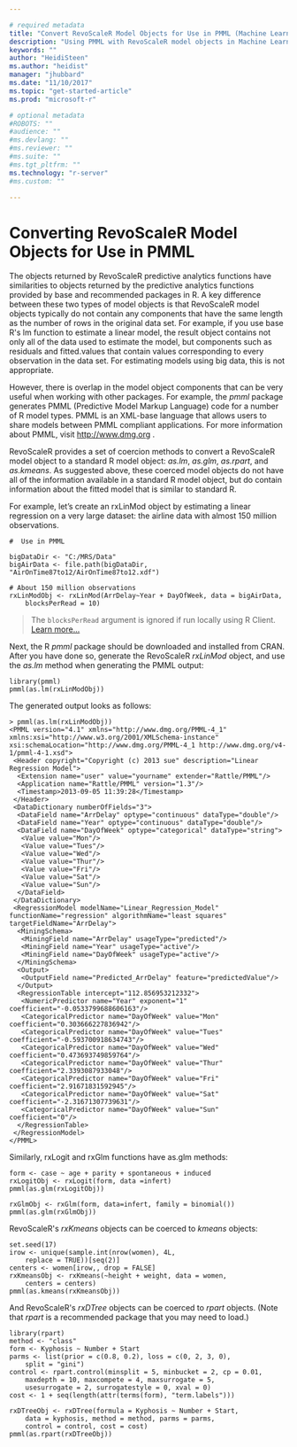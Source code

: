 ```yaml
---

# required metadata
title: "Convert RevoScaleR Model Objects for Use in PMML (Machine Learning Server) "
description: "Using PMML with RevoScaleR model objects in Machine Learning Server."
keywords: ""
author: "HeidiSteen"
ms.author: "heidist"
manager: "jhubbard"
ms.date: "11/10/2017"
ms.topic: "get-started-article"
ms.prod: "microsoft-r"

# optional metadata
#ROBOTS: ""
#audience: ""
#ms.devlang: ""
#ms.reviewer: ""
#ms.suite: ""
#ms.tgt_pltfrm: ""
ms.technology: "r-server"
#ms.custom: ""

---
```


# Converting RevoScaleR Model Objects for Use in PMML

The objects returned by RevoScaleR predictive analytics functions have similarities to objects returned by the predictive analytics functions provided by base and recommended packages in R. A key difference between these two types of model objects is that RevoScaleR model objects typically do not contain any components that have the same length as the number of rows in the original data set. For example, if you use base R's lm function to estimate a linear model, the result object contains not only all of the data used to estimate the model, but components such as residuals and fitted.values that contain values corresponding to every observation in the data set. For estimating models using big data, this is not appropriate.

However, there is overlap in the model object components that can be very useful when working with other packages. For example, the *pmml* package generates PMML (Predictive Model Markup Language) code for a number of R model types. PMML is an XML-base language that allows users to share models between PMML compliant applications. For more information about PMML, visit <http://www.dmg.org> .

RevoScaleR provides a set of coercion methods to convert a RevoScaleR model object to a standard R model object: *as.lm*, *as.glm*, *as.rpart*, and *as.kmeans*. As suggested above, these coerced model objects do not have all of the information available in a standard R model object, but do contain information about the fitted model that is similar to standard R.

For example, let’s create an rxLinMod object by estimating a linear regression on a very large dataset: the airline data with almost 150 million observations.


	#  Use in PMML

	bigDataDir <- "C:/MRS/Data"
	bigAirData <- file.path(bigDataDir, "AirOnTime87to12/AirOnTime87to12.xdf")	

	# About 150 million observations
	rxLinModObj <- rxLinMod(ArrDelay~Year + DayOfWeek, data = bigAirData, 
	    blocksPerRead = 10)

>The `blocksPerRead` argument is ignored if run locally using R Client. [Learn more...](tutorial-revoscaler-data-import-transform.md#chunking)

Next, the R *pmml* package should be downloaded and installed from CRAN. After you have done so, generate the RevoScaleR *rxLinMod* object, and use the *as.lm* method when generating the PMML output:

	library(pmml)
	pmml(as.lm(rxLinModObj))

The generated output looks as follows:

	> pmml(as.lm(rxLinModObj))
	<PMML version="4.1" xmlns="http://www.dmg.org/PMML-4_1" xmlns:xsi="http://www.w3.org/2001/XMLSchema-instance" xsi:schemaLocation="http://www.dmg.org/PMML-4_1 http://www.dmg.org/v4-1/pmml-4-1.xsd">
	 <Header copyright="Copyright (c) 2013 sue" description="Linear Regression Model">
	  <Extension name="user" value="yourname" extender="Rattle/PMML"/>
	  <Application name="Rattle/PMML" version="1.3"/>
	  <Timestamp>2013-09-05 11:39:28</Timestamp>
	 </Header>
	 <DataDictionary numberOfFields="3">
	  <DataField name="ArrDelay" optype="continuous" dataType="double"/>
	  <DataField name="Year" optype="continuous" dataType="double"/>
	  <DataField name="DayOfWeek" optype="categorical" dataType="string">
	   <Value value="Mon"/>
	   <Value value="Tues"/>
	   <Value value="Wed"/>
	   <Value value="Thur"/>
	   <Value value="Fri"/>
	   <Value value="Sat"/>
	   <Value value="Sun"/>
	  </DataField>
	 </DataDictionary>
	 <RegressionModel modelName="Linear_Regression_Model" functionName="regression" algorithmName="least squares" targetFieldName="ArrDelay">
	  <MiningSchema>
	   <MiningField name="ArrDelay" usageType="predicted"/>
	   <MiningField name="Year" usageType="active"/>
	   <MiningField name="DayOfWeek" usageType="active"/>
	  </MiningSchema>
	  <Output>
	   <OutputField name="Predicted_ArrDelay" feature="predictedValue"/>
	  </Output>
	  <RegressionTable intercept="112.856953212332">
	   <NumericPredictor name="Year" exponent="1" coefficient="-0.0533799688606163"/>
	   <CategoricalPredictor name="DayOfWeek" value="Mon" coefficient="0.303666227836942"/>
	   <CategoricalPredictor name="DayOfWeek" value="Tues" coefficient="-0.593700918634743"/>
	   <CategoricalPredictor name="DayOfWeek" value="Wed" coefficient="0.473693749859764"/>
	   <CategoricalPredictor name="DayOfWeek" value="Thur" coefficient="2.3393087933048"/>
	   <CategoricalPredictor name="DayOfWeek" value="Fri" coefficient="2.91671831592945"/>
	   <CategoricalPredictor name="DayOfWeek" value="Sat" coefficient="-2.31671307739631"/>
	   <CategoricalPredictor name="DayOfWeek" value="Sun" coefficient="0"/>
	  </RegressionTable>
	 </RegressionModel>
	</PMML>

Similarly, rxLogit and rxGlm functions have as.glm methods:

	form <- case ~ age + parity + spontaneous + induced
	rxLogitObj <- rxLogit(form, data =infert)
	pmml(as.glm(rxLogitObj))
	    
	rxGlmObj <- rxGlm(form, data=infert, family = binomial())
	pmml(as.glm(rxGlmObj))


RevoScaleR's *rxKmeans* objects can be coerced to *kmeans* objects:

	set.seed(17)
	irow <- unique(sample.int(nrow(women), 4L, 
	    replace = TRUE))[seq(2)]
	centers <- women[irow,, drop = FALSE]
	rxKmeansObj <- rxKmeans(~height + weight, data = women, 
	    centers = centers)
	pmml(as.kmeans(rxKmeansObj))

And RevoScaleR's *rxDTree* objects can be coerced to *rpart* objects. (Note that *rpart* is a recommended package that you may need to load.)

	library(rpart)
	method <- "class"
	form <- Kyphosis ~ Number + Start
	parms <- list(prior = c(0.8, 0.2), loss = c(0, 2, 3, 0), 
	    split = "gini")
	control <- rpart.control(minsplit = 5, minbucket = 2, cp = 0.01, 
	    maxdepth = 10, maxcompete = 4, maxsurrogate = 5, 
	    usesurrogate = 2, surrogatestyle = 0, xval = 0)
	cost <- 1 + seq(length(attr(terms(form), "term.labels")))
	   
	rxDTreeObj <- rxDTree(formula = Kyphosis ~ Number + Start, 
	    data = kyphosis, method = method, parms = parms, 
	    control = control, cost = cost)      
	pmml(as.rpart(rxDTreeObj))

